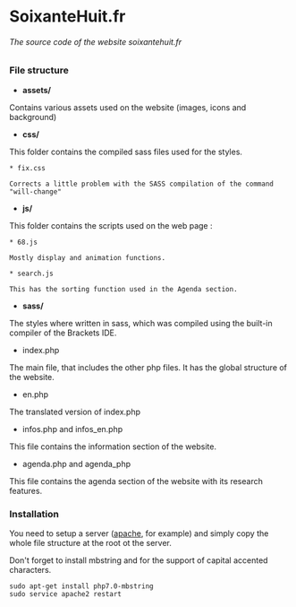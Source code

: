 
# SoixanteHuit.fr
###### The source code of the website soixantehuit.fr


### File structure
* **assets/**

Contains various assets used on the website (images, icons and background)

* **css/**

This folder contains the compiled sass files used for the styles.

    * fix.css

    Corrects a little problem with the SASS compilation of the command "will-change"

* **js/**

This folder contains the scripts used on the web page :

    * 68.js

    Mostly display and animation functions.

    * search.js

    This has the sorting function used in the Agenda section.


* **sass/**

The styles where written in sass, which was compiled using the built-in compiler of the Brackets IDE.


* index.php

The main file, that includes the other php files. It has the global structure of the website.

* en.php

The translated version of index.php

* infos.php and infos_en.php

This file contains the information section of the website.

* agenda.php and agenda_php

This file contains the agenda section of the website with its research features.



### Installation

You need to setup a server ([apache](https://httpd.apache.org/download.cgi), for example) and simply copy the whole file structure at the root ot the server.

Don't forget to install mbstring and for the support of capital accented characters.
```
sudo apt-get install php7.0-mbstring
sudo service apache2 restart
```
